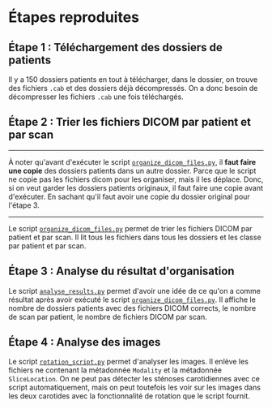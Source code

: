 # Étapes reproduites

## Étape 1 : Téléchargement des dossiers de patients

Il y a 150 dossiers patients en tout à télécharger, dans le dossier, on trouve des fichiers `.cab` et des dossiers déjà
décompressés. On a donc besoin de décompresser les fichiers `.cab` une fois téléchargés.

## Étape 2 : Trier les fichiers DICOM par patient et par scan
***
À noter qu'avant d'exécuter le script [`organize_dicom_files.py`](organize_dicom_files.py), il **faut faire une copie**
des dossiers patients dans un autre dossier. Parce que le script ne copie pas les fichiers dicom pour les organiser,
mais il les déplace. Donc, si on veut garder les dossiers patients originaux, il faut faire une copie avant d'exécuter.
En sachant qu'il faut avoir une copie du dossier original pour l'étape 3.
***


Le script [`organize_dicom_files.py`](organize_dicom_files.py) permet de trier les fichiers DICOM par patient et par
scan.
Il lit tous les fichiers dans tous les dossiers et les classe par patient et par scan.

## Étape 3 : Analyse du résultat d'organisation

Le script [`analyse_results.py`](analyse_results.py) permet d'avoir une idée de ce qu'on a comme résultat après avoir
exécuté le script [`organize_dicom_files.py`](organize_dicom_files.py). Il affiche le nombre de dossiers patients
avec des fichiers DICOM corrects, le nombre de scan par patient, le nombre de fichiers DICOM par scan.

## Étape 4 : Analyse des images

Le script [`rotation_script.py`](rotation_script.py) permet d'analyser les images. Il enlève les fichiers
ne contenant la métadonnée `Modality` et la métadonnée `SliceLocation`. On ne peut pas détecter les sténoses
carotidiennes avec ce script automatiquement, mais on peut toutefois les voir sur les images dans les deux carotides
avec la fonctionnalité de rotation que le script fournit.